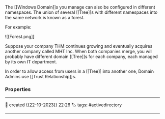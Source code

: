 
The [[Windows Domain]]s you manage can also be configured in different namespaces. The union of several [[Tree]]s with different namespaces into the same network is known as a forest.

For example:

![[Forest.png]]

Suppose your company THM continues growing and eventually acquires another company called MHT Inc. When both companies merge, you will probably have different domain [[Tree]]s for each company, each managed by its own IT department. 

In order to allow access from users in a [[Tree]] into another one, Domain Admins use [[Trust Relationship]]s.


### Properties
---
📆 created   {{22-10-2023}} 22:26
🏷️ tags: #activedirectory 

---

